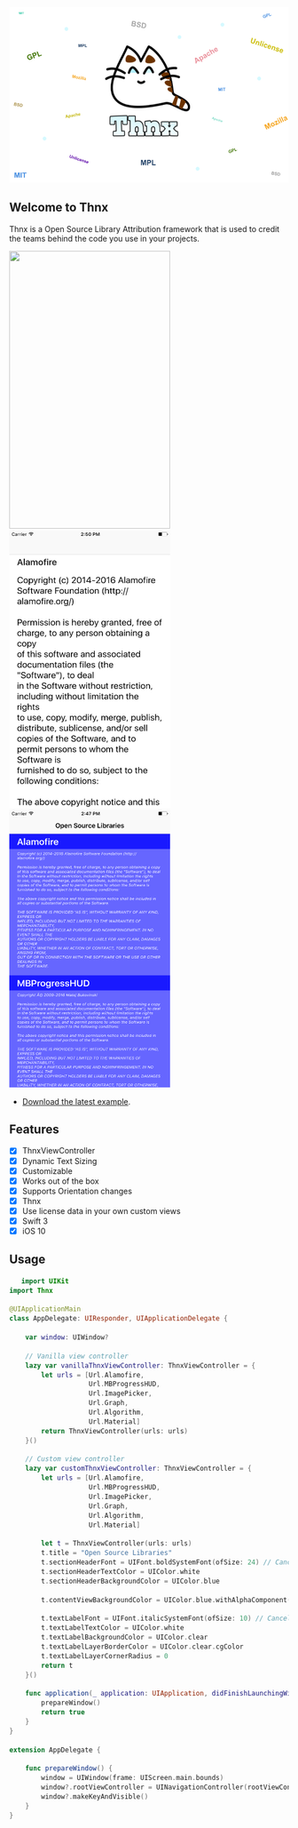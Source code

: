 ![Thnx](https://github.com/adamdahan/Thnx/blob/master/README-assets/logo-big-bg.png)

## Welcome to Thnx

Thnx is a Open Source Library Attribution framework that is used to credit the teams behind the code you use in your projects.


<a href="url">
<img src="https://github.com/adamdahan/Thnx/blob/master/README-assets/readme-gif.gif" height="500" width="290" >
<img src="https://github.com/adamdahan/Thnx/blob/master/README-assets/snapshot2.png" height="500" width="290" >
<img src="https://github.com/adamdahan/Thnx/blob/master/README-assets/snapshot3.png" height="500" width="290" >
</a>


* [Download the latest example](https://github.com/adamdahan/Thnx/tree/master/Example).

## Features

- [x] ThnxViewController 
- [x] Dynamic Text Sizing 
- [x] Customizable
- [x] Works out of the box
- [x] Supports Orientation changes
- [x] Thnx
- [x] Use license data in your own custom views
- [x] Swift 3
- [x] iOS 10

## Usage

```swift
   import UIKit
import Thnx

@UIApplicationMain
class AppDelegate: UIResponder, UIApplicationDelegate {

    var window: UIWindow?
    
    // Vanilla view controller
    lazy var vanillaThnxViewController: ThnxViewController = {
        let urls = [Url.Alamofire,
                    Url.MBProgressHUD,
                    Url.ImagePicker,
                    Url.Graph,
                    Url.Algorithm,
                    Url.Material]
        return ThnxViewController(urls: urls)
    }()
    
    // Custom view controller
    lazy var customThnxViewController: ThnxViewController = {
        let urls = [Url.Alamofire,
                    Url.MBProgressHUD,
                    Url.ImagePicker,
                    Url.Graph,
                    Url.Algorithm,
                    Url.Material]
        
        let t = ThnxViewController(urls: urls)
        t.title = "Open Source Libraries"
        t.sectionHeaderFont = UIFont.boldSystemFont(ofSize: 24) // Cancels UITableView section header Dynamic Text Sizing
        t.sectionHeaderTextColor = UIColor.white
        t.sectionHeaderBackgroundColor = UIColor.blue
        
        t.contentViewBackgroundColor = UIColor.blue.withAlphaComponent(0.6)
        
        t.textLabelFont = UIFont.italicSystemFont(ofSize: 10) // Cancels UITableViewCell textLabel Dynamic Text Sizing
        t.textLabelTextColor = UIColor.white
        t.textLabelBackgroundColor = UIColor.clear
        t.textLabelLayerBorderColor = UIColor.clear.cgColor
        t.textLabelLayerCornerRadius = 0
        return t
    }()

    func application(_ application: UIApplication, didFinishLaunchingWithOptions launchOptions: [UIApplicationLaunchOptionsKey: Any]?) -> Bool {
        prepareWindow()
        return true
    }
}

extension AppDelegate {

    func prepareWindow() {
        window = UIWindow(frame: UIScreen.main.bounds)
        window?.rootViewController = UINavigationController(rootViewController: vanillaThnxViewController) // customThnxViewController
        window?.makeKeyAndVisible()
    }
}
```

